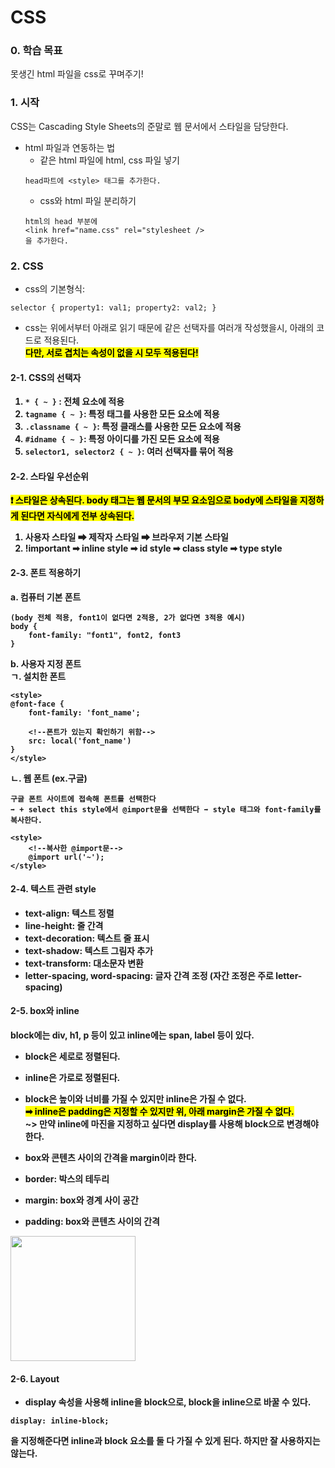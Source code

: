 # CSS

### 0. 학습 목표

못생긴 html 파일을 css로 꾸며주기!

### 1. 시작

CSS는 Cascading Style Sheets의 준말로
웹 문서에서 스타일을 담당한다.

- html 파일과 연동하는 법
  - 같은 html 파일에 html, css 파일 넣기
  ```
  head파트에 <style> 태그를 추가한다.
  ```
  - css와 html 파일 분리하기
  ```
  html의 head 부분에
  <link href="name.css" rel="stylesheet />
  을 추가한다.
  ```

### 2. CSS

- css의 기본형식:

```
selector { property1: val1; property2: val2; }
```

- css는 위에서부터 아래로 읽기 때문에 같은 선택자를 여러개 작성했을시, 아래의 코드로 적용된다. <br>
  <strong> <mark color: yellow> 다만, 서로 겹치는 속성이 없을 시 모두 적용된다!

#### 2-1. CSS의 선택자

1. `* { ~ }` : 전체 요소에 적용
2. `tagname { ~ }`: 특정 태그를 사용한 모든 요소에 적용
3. `.classname { ~ }`: 특정 클래스를 사용한 모든 요소에 적용
4. `#idname { ~ }`: 특정 아이디를 가진 모든 요소에 적용
5. `selector1, selector2 { ~ }`: 여러 선택자를 묶어 적용

#### 2-2. 스타일 우선순위

<mark>❗ 스타일은 상속된다. body 태그는 웹 문서의 부모 요소임으로 body에 스타일을 지정하게 된다면 자식에게 전부 상속된다.

1. 사용자 스타일 ➡ 제작자 스타일 ➡ 브라우저 기본 스타일
2. !important ➡ inline style ➡ id style ➡ class style ➡ type style

#### 2-3. 폰트 적용하기

a. 컴퓨터 기본 폰트

```
(body 전체 적용, font1이 없다면 2적용, 2가 없다면 3적용 예시)
body {
    font-family: "font1", font2, font3
}
```

b. 사용자 지정 폰트 <br>
ㄱ. 설치한 폰트

```
<style>
@font-face {
    font-family: 'font_name';

    <!--폰트가 있는지 확인하기 위함-->
    src: local('font_name')
}
</style>
```

ㄴ. 웹 폰트 (ex.구글)

```
구글 폰트 사이트에 접속해 폰트를 선택한다
➡ + select this style에서 @import문을 선택한다 ➡ style 태그와 font-family를 복사한다.

<style>
    <!--복사한 @import문-->
    @import url('~');
</style>
```

#### 2-4. 텍스트 관련 style
- text-align: 텍스트 정렬
- line-height: 줄 간격
- text-decoration: 텍스트 줄 표시
- text-shadow: 텍스트 그림자 추가
- text-transform: 대소문자 변환
- letter-spacing, word-spacing: 글자 간격 조정 (자간 조정은 주로 letter-spacing)

#### 2-5. box와 inline 
block에는 div, h1, p 등이 있고 inline에는 span, label 등이 있다. 
- block은 세로로 정렬된다.
- inline은 가로로 정렬된다.
- block은 높이와 너비를 가질 수 있지만 inline은 가질 수 없다. <br>
<mark>➡ inline은 padding은 지정할 수 있지만 위, 아래 margin은 가질 수 없다.</mark> <br>
~> 만약 inline에 마진을 지정하고 싶다면 display를 사용해 block으로 변경해야 한다.

- box와 콘텐츠 사이의 간격을 margin이라 한다.
- border: 박스의 테두리
- margin: box와 경계 사이 공간
- padding: box와 콘텐츠 사이의 간격

<img src="https://img1.daumcdn.net/thumb/R1280x0/?scode=mtistory2&fname=https%3A%2F%2Fblog.kakaocdn.net%2Fdn%2FcI9Fp8%2FbtsEdWFlPKE%2Fiml4WdOGfzLSyVoWKcDGyK%2Fimg.png" width="200" height="200"/>

#### 2-6. Layout
- display 속성을 사용해 inline을 block으로, block을 inline으로 바꿀 수 있다.
```
display: inline-block;
```
을 지정해준다면 inline과 block 요소를 둘 다 가질 수 있게 된다.
하지만 잘 사용하지는 않는다.
